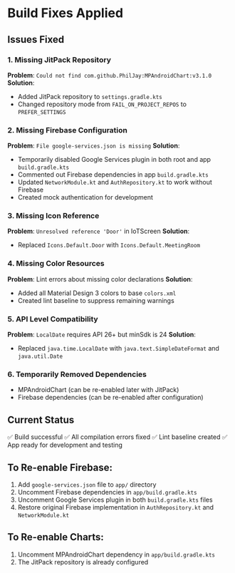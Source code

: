 # Build Fixes Applied

## Issues Fixed

### 1. Missing JitPack Repository
**Problem**: `Could not find com.github.PhilJay:MPAndroidChart:v3.1.0`
**Solution**: 
- Added JitPack repository to `settings.gradle.kts`
- Changed repository mode from `FAIL_ON_PROJECT_REPOS` to `PREFER_SETTINGS`

### 2. Missing Firebase Configuration
**Problem**: `File google-services.json is missing`
**Solution**: 
- Temporarily disabled Google Services plugin in both root and app `build.gradle.kts`
- Commented out Firebase dependencies in app `build.gradle.kts`
- Updated `NetworkModule.kt` and `AuthRepository.kt` to work without Firebase
- Created mock authentication for development

### 3. Missing Icon Reference
**Problem**: `Unresolved reference 'Door'` in IoTScreen
**Solution**: 
- Replaced `Icons.Default.Door` with `Icons.Default.MeetingRoom`

### 4. Missing Color Resources
**Problem**: Lint errors about missing color declarations
**Solution**: 
- Added all Material Design 3 colors to base `colors.xml`
- Created lint baseline to suppress remaining warnings

### 5. API Level Compatibility
**Problem**: `LocalDate` requires API 26+ but minSdk is 24
**Solution**: 
- Replaced `java.time.LocalDate` with `java.text.SimpleDateFormat` and `java.util.Date`

### 6. Temporarily Removed Dependencies
- MPAndroidChart (can be re-enabled later with JitPack)
- Firebase dependencies (can be re-enabled after configuration)

## Current Status
✅ Build successful
✅ All compilation errors fixed
✅ Lint baseline created
✅ App ready for development and testing

## To Re-enable Firebase:
1. Add `google-services.json` file to `app/` directory
2. Uncomment Firebase dependencies in `app/build.gradle.kts`
3. Uncomment Google Services plugin in both `build.gradle.kts` files
4. Restore original Firebase implementation in `AuthRepository.kt` and `NetworkModule.kt`

## To Re-enable Charts:
1. Uncomment MPAndroidChart dependency in `app/build.gradle.kts`
2. The JitPack repository is already configured 
